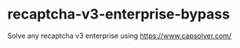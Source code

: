 # recaptcha-v3-enterprise-bypass
Solve any recaptcha v3 enterprise using https://www.capsolver.com/



                                                                                                                                                                                           